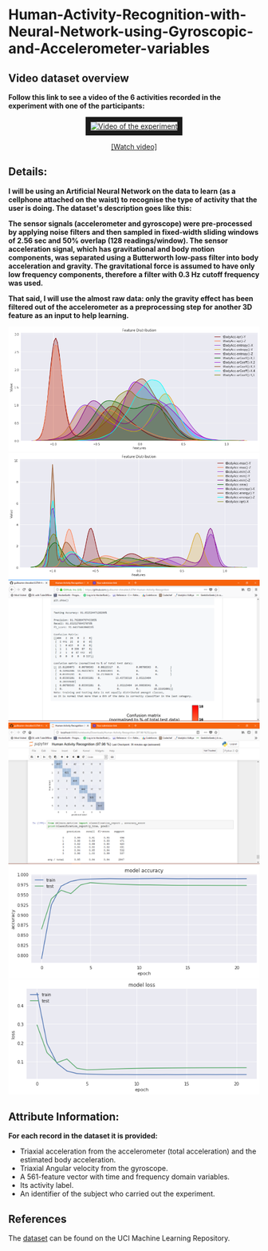 # Human-Activity-Recognition-with-Neural-Network-using-Gyroscopic-and-Accelerometer-variables

## Video dataset overview

**Follow this link to see a video of the 6 activities recorded in the experiment with one of the participants:**

<p align="center">
  <a href="http://www.youtube.com/watch?feature=player_embedded&v=XOEN9W05_4A
" target="_blank"><img src="http://img.youtube.com/vi/XOEN9W05_4A/0.jpg" 
alt="Video of the experiment" width="400" height="300" border="10" /></a>
  <a href="https://youtu.be/XOEN9W05_4A"><center>[Watch video]</center></a>
</p>

## Details:

**I will be using an Artificial Neural Network on the data to learn (as a cellphone attached on the waist) to recognise the type of activity that the user is doing. The dataset's description goes like this:**

**The sensor signals (accelerometer and gyroscope) were pre-processed by applying noise filters and then sampled in fixed-width sliding windows of 2.56 sec and 50% overlap (128 readings/window). The sensor acceleration signal, which has gravitational and body motion components, was separated using a Butterworth low-pass filter into body acceleration and gravity. The gravitational force is assumed to have only low frequency components, therefore a filter with 0.3 Hz cutoff frequency was used.** 

**That said, I will use the almost raw data: only the gravity effect has been filtered out of the accelerometer  as a preprocessing step for another 3D feature as an input to help learning.** 

![feature_distribution1.png](feature_distribution1.png) 
![feature_distribution2.png](feature_distribution2.png)
![Research_paper_implementation.png](Research_paper_implementation.png) ![My_own_implementation](My_own_implementation.png)
![accuracy](accuracy.png)
![loss](loss.png)

## Attribute Information:

**For each record in the dataset it is provided:**
- Triaxial acceleration from the accelerometer (total acceleration) and the estimated body acceleration.
- Triaxial Angular velocity from the gyroscope.
- A 561-feature vector with time and frequency domain variables.
- Its activity label.
- An identifier of the subject who carried out the experiment.

## References

The [dataset](https://archive.ics.uci.edu/ml/datasets/Human+Activity+Recognition+Using+Smartphones) can be found on the UCI Machine Learning Repository. 
